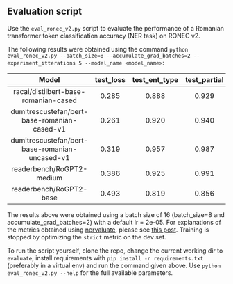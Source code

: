 ## Evaluation script 

Use the ``eval_ronec_v2.py`` script to evaluate the performance of a Romanian transformer token classification accuracy (NER task) on RONEC v2. 

The following results were obtained using the command ``python eval_ronec_v2.py --batch_size=8 --accumulate_grad_batches=2 --experiment_itterations 5 --model_name <model_name>``:

|                      Model                     	| test_loss 	| test_ent_type 	| test_partial 	| test_exact 	| test_strict 	|
|:----------------------------------------------:	|:---------:	|:-------------:	|:------------:	|:----------:	|:-----------:	|
| racai/distilbert-base-romanian-cased           	|   0.285   	|     0.888     	|     0.929    	|    0.919   	|    0.878    	|
| dumitrescustefan/bert-base-romanian-cased-v1   	|   0.261   	|     0.920     	|     0.940    	|    0.892   	|    0.919    	|
| dumitrescustefan/bert-base-romanian-uncased-v1 	|   0.319   	|     0.957     	|     0.987    	|    0.982   	|    0.952    	|
| readerbench/RoGPT2-medium                      	|   0.386   	|     0.925     	|     0.991    	|    0.989   	|    0.924    	|
| readerbench/RoGPT2-base                        	|   0.493   	|     0.819     	|     0.856    	|    0.804   	|    0.745    	|


The results above were obtained using a batch size of 16 (batch_size=8 and accumulate_grad_batches=2) with a default lr = 2e-05. For explanations of the metrics obtained using [nervaluate](https://pypi.org/project/nervaluate/), please see [this post](https://www.davidsbatista.net/blog/2018/05/09/Named_Entity_Evaluation/). Training is stopped by optimizing the ``strict`` metric on the dev set. 

To run the script yourself, clone the repo, change the current working dir to ``evaluate``, install requirements with ``pip install -r requirements.txt`` (preferably in a virtual env) and run the command given above.
Use ``python eval_ronec_v2.py --help`` for the full available parameters.  





